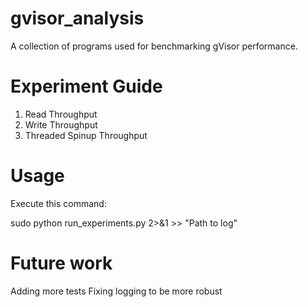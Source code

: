 # gvisor_analysis
A collection of programs used for benchmarking gVisor performance.

# Experiment Guide
1) Read Throughput
2) Write Throughput 
3) Threaded Spinup Throughput

# Usage 

Execute this command:

sudo python run_experiments.py 2>&1 >> "Path to log"

# Future work

Adding more tests
Fixing logging to be more robust
